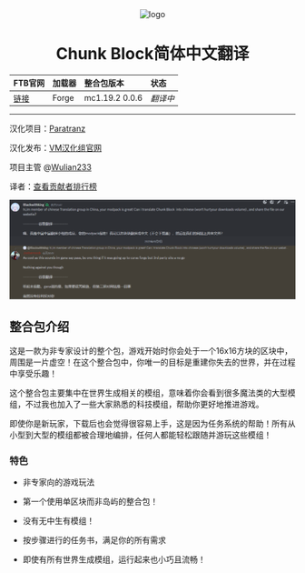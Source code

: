 <div align="center"> 
   <img height="128px" width="128px" alt="logo" src="https://media.forgecdn.net/avatars/thumbnails/624/209/256/256/638019669339046128.png"/> 
   <h1>Chunk Block简体中文翻译</h1>
</a>
</div>

FTB官网|加载器|整合包版本|状态
:-|:-|:-|:-
[链接](https://www.curseforge.com/minecraft/modpacks/chunk-block)|Forge|mc1.19.2 0.0.6|*翻译中*|

---

汉化项目：[Paratranz](https://paratranz.cn/projects/11916)

汉化发布：[VM汉化组官网](https://vmct-cn.top/modpacks/chunk)

项目主管 @[Wulian233](https://github.com/Wulian233)

译者：[查看贡献者排行榜](https://paratranz.cn/projects/11916/leaderboard)


![授权](authorize.png)

## 整合包介绍

这是一款为非专家设计的整个包，游戏开始时你会处于一个16x16方块的区块中，周围是一片虚空！在这个整合包中，你唯一的目标是重建你失去的世界，并在过程中享受乐趣！

这个整合包主要集中在世界生成相关的模组，意味着你会看到很多魔法类的大型模组，不过我也加入了一些大家熟悉的科技模组，帮助你更好地推进游戏。

即使你是新玩家，下载后也会觉得很容易上手，这是因为任务系统的帮助！所有从小型到大型的模组都被合理地编排，任何人都能轻松跟随并游玩这些模组！

### 特色

- 非专家向的游戏玩法

- 第一个使用单区块而非岛屿的整合包！

- 没有无中生有模组！

- 按步骤进行的任务书，满足你的所有需求

- 即使有所有世界生成模组，运行起来也小巧且流畅！
